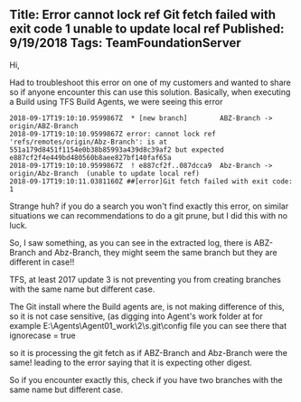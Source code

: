 Title: Error cannot lock ref Git fetch failed with exit code 1 unable to update local ref
Published: 9/19/2018
Tags: TeamFoundationServer
---

Hi,

Had to troubleshoot this error on one of my customers and wanted to share so if anyone encounter this can use this solution.
Basically, when executing a Build using TFS Build Agents, we were seeing this error

```
2018-09-17T19:10:10.9599867Z  * [new branch]        ABZ-Branch -> origin/ABZ-Branch
2018-09-17T19:10:10.9599867Z error: cannot lock ref 'refs/remotes/origin/Abz-Branch': is at 551a179d8451f1154e0b38b85993a439d8c39af2 but expected e887cf2f4e449bd480560b8aee827bf140faf65a
2018-09-17T19:10:10.9599867Z  ! e887cf2f..087dcca9  Abz-Branch -> origin/Abz-Branch  (unable to update local ref)
2018-09-17T19:10:11.0381160Z ##[error]Git fetch failed with exit code: 1
```

Strange huh? if you do a search you won't find exactly this error, on similar situations we can recommendations to do a git prune, but I did this with no luck.

So, I saw something, as you can see in the extracted log, there is ABZ-Branch and Abz-Branch, they might seem the same branch but they are different in case!!

TFS, at least 2017 update 3 is not preventing you from creating branches with the same name but different case.

The Git install where the Build agents are, is not making difference of this, so it is not case sensitive, (as digging into Agent's work folder at for example
E:\Agents\Agent01\_work\2\s\.git\config file you can see there that ignorecase = true

so it is processing the git fetch as if ABZ-Branch and Abz-Branch were the same! leading  to the error saying that it is expecting other digest.

So if you encounter exactly this, check if you have two branches with the same name but different case. 
